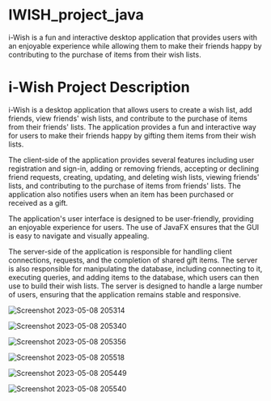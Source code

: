 # IWISH_project_java
 i-Wish is a fun and interactive desktop application that provides users with an enjoyable experience while allowing them to make their friends happy by contributing to the purchase of items from their wish lists.
 
# i-Wish Project Description

i-Wish is a desktop application that allows users to create a wish list, add friends, view friends' wish lists, and contribute to the purchase of items from their friends' lists. The application provides a fun and interactive way for users to make their friends happy by gifting them items from their wish lists.

The client-side of the application provides several features including user registration and sign-in, adding or removing friends, accepting or declining friend requests, creating, updating, and deleting wish lists, viewing friends' lists, and contributing to the purchase of items from friends' lists. The application also notifies users when an item has been purchased or received as a gift.

The application's user interface is designed to be user-friendly, providing an enjoyable experience for users. The use of JavaFX ensures that the GUI is easy to navigate and visually appealing.

The server-side of the application is responsible for handling client connections, requests, and the completion of shared gift items. The server is also responsible for manipulating the database, including connecting to it, executing queries, and adding items to the database, which users can then use to build their wish lists. The server is designed to handle a large number of users, ensuring that the application remains stable and responsive.




![Screenshot 2023-05-08 205314](https://user-images.githubusercontent.com/95180897/236897022-b8566caa-455b-4a54-b28b-9ea1c9b2d1f5.png)






![Screenshot 2023-05-08 205340](https://user-images.githubusercontent.com/95180897/236897028-8a5a0bbc-b242-4c8d-b209-cdf65fd6e982.png)





![Screenshot 2023-05-08 205356](https://user-images.githubusercontent.com/95180897/236897037-d10db270-65bf-4cfa-a654-5c8f44e3b61a.png)




![Screenshot 2023-05-08 205518](https://user-images.githubusercontent.com/95180897/236897058-22418f0e-ac0b-4b0a-9df1-d0b1ae17a1c7.png)





![Screenshot 2023-05-08 205449](https://user-images.githubusercontent.com/95180897/236897049-47bbd11f-5282-42f7-9a5a-8c0cf665c6b6.png)





![Screenshot 2023-05-08 205540](https://user-images.githubusercontent.com/95180897/236897016-c4f65349-0f92-4e5e-99a5-e7102b5116fa.png)
